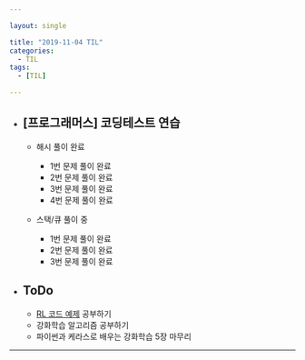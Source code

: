 ```yaml
---

layout: single

title: "2019-11-04 TIL"
categories:
  - TIL
tags:
  - [TIL]

---
```




- ## [프로그래머스] 코딩테스트 연습

  - 해시 풀이 완료

    - 1번 문제 풀이 완료
    - 2번 문제 풀이 완료
    - 3번 문제 풀이 완료
    - 4번 문제 풀이 완료
  
  - 스택/큐 풀이 중
  
    - 1번 문제 풀이 완료
    - 2번 문제 풀이 완료
    - 3번 문제 풀이 완료
  
    
  
- ## ToDo

  - [RL 코드 예제](https://github.com/rlcode/reinforcement-learning-kr) 공부하기
  - 강화학습 알고리즘 공부하기
  - 파이썬과 케라스로 배우는 강화학습 5장 마무리

---

